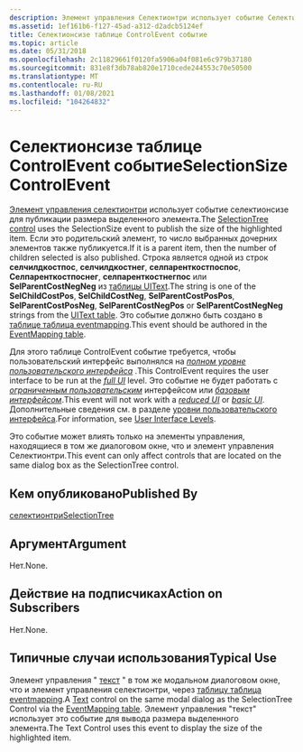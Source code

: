 ```yaml
---
description: Элемент управления Селектионтри использует событие Селектионсизе для публикации размера выделенного элемента.
ms.assetid: 1ef161b6-f127-45ad-a312-d2adcb5124ef
title: Селектионсизе таблице ControlEvent событие
ms.topic: article
ms.date: 05/31/2018
ms.openlocfilehash: 2c11829661f0120fa5906a04f081e6c979b37180
ms.sourcegitcommit: 831e8f3db78ab820e1710cede244553c70e50500
ms.translationtype: MT
ms.contentlocale: ru-RU
ms.lasthandoff: 01/08/2021
ms.locfileid: "104264832"
---
```

# <a name="selectionsize-controlevent"></a><span data-ttu-id="a8f3d-103">Селектионсизе таблице ControlEvent событие</span><span class="sxs-lookup"><span data-stu-id="a8f3d-103">SelectionSize ControlEvent</span></span>

<span data-ttu-id="a8f3d-104">[Элемент управления селектионтри](selectiontree-control.md) использует событие селектионсизе для публикации размера выделенного элемента.</span><span class="sxs-lookup"><span data-stu-id="a8f3d-104">The [SelectionTree control](selectiontree-control.md) uses the SelectionSize event to publish the size of the highlighted item.</span></span> <span data-ttu-id="a8f3d-105">Если это родительский элемент, то число выбранных дочерних элементов также публикуется.</span><span class="sxs-lookup"><span data-stu-id="a8f3d-105">If it is a parent item, then the number of children selected is also published.</span></span> <span data-ttu-id="a8f3d-106">Строка является одной из строк **селчилдкостпос**, **селчилдкостнег**, **селпаренткостпоспос**, **Селпаренткостпоснег**, **селпаренткостнегпос** или **SelParentCostNegNeg** из [таблицы UIText](uitext-table.md).</span><span class="sxs-lookup"><span data-stu-id="a8f3d-106">The string is one of the **SelChildCostPos**, **SelChildCostNeg**, **SelParentCostPosPos**, **SelParentCostPosNeg**, **SelParentCostNegPos** or **SelParentCostNegNeg** strings from the [UIText table](uitext-table.md).</span></span> <span data-ttu-id="a8f3d-107">Это событие должно быть создано в [таблице таблица eventmapping](eventmapping-table.md).</span><span class="sxs-lookup"><span data-stu-id="a8f3d-107">This event should be authored in the [EventMapping table](eventmapping-table.md).</span></span>

<span data-ttu-id="a8f3d-108">Для этого таблице ControlEvent событие требуется, чтобы пользовательский интерфейс выполнялся на [*полном уровне пользовательского интерфейса*](f-gly.md) .</span><span class="sxs-lookup"><span data-stu-id="a8f3d-108">This ControlEvent requires the user interface to be run at the [*full UI*](f-gly.md) level.</span></span> <span data-ttu-id="a8f3d-109">Это событие не будет работать с [*ограниченным пользовательским*](r-gly.md) интерфейсом или [*базовым интерфейсом*](b-gly.md).</span><span class="sxs-lookup"><span data-stu-id="a8f3d-109">This event will not work with a [*reduced UI*](r-gly.md) or [*basic UI*](b-gly.md).</span></span> <span data-ttu-id="a8f3d-110">Дополнительные сведения см. в разделе [уровни пользовательского интерфейса](user-interface-levels.md).</span><span class="sxs-lookup"><span data-stu-id="a8f3d-110">For information, see [User Interface Levels](user-interface-levels.md).</span></span>

<span data-ttu-id="a8f3d-111">Это событие может влиять только на элементы управления, находящиеся в том же диалоговом окне, что и элемент управления Селектионтри.</span><span class="sxs-lookup"><span data-stu-id="a8f3d-111">This event can only affect controls that are located on the same dialog box as the SelectionTree control.</span></span>

## <a name="published-by"></a><span data-ttu-id="a8f3d-112">Кем опубликовано</span><span class="sxs-lookup"><span data-stu-id="a8f3d-112">Published By</span></span>

[<span data-ttu-id="a8f3d-113">селектионтри</span><span class="sxs-lookup"><span data-stu-id="a8f3d-113">SelectionTree</span></span>](selectiontree-control.md)

## <a name="argument"></a><span data-ttu-id="a8f3d-114">Аргумент</span><span class="sxs-lookup"><span data-stu-id="a8f3d-114">Argument</span></span>

<span data-ttu-id="a8f3d-115">Нет.</span><span class="sxs-lookup"><span data-stu-id="a8f3d-115">None.</span></span>

## <a name="action-on-subscribers"></a><span data-ttu-id="a8f3d-116">Действие на подписчиках</span><span class="sxs-lookup"><span data-stu-id="a8f3d-116">Action on Subscribers</span></span>

<span data-ttu-id="a8f3d-117">Нет.</span><span class="sxs-lookup"><span data-stu-id="a8f3d-117">None.</span></span>

## <a name="typical-use"></a><span data-ttu-id="a8f3d-118">Типичные случаи использования</span><span class="sxs-lookup"><span data-stu-id="a8f3d-118">Typical Use</span></span>

<span data-ttu-id="a8f3d-119">Элемент управления " [текст](text-control.md) " в том же модальном диалоговом окне, что и элемент управления селектионтри, через [таблицу таблица eventmapping](eventmapping-table.md).</span><span class="sxs-lookup"><span data-stu-id="a8f3d-119">A [Text](text-control.md) control on the same modal dialog as the SelectionTree Control via the [EventMapping table](eventmapping-table.md).</span></span> <span data-ttu-id="a8f3d-120">Элемент управления "текст" использует это событие для вывода размера выделенного элемента.</span><span class="sxs-lookup"><span data-stu-id="a8f3d-120">The Text Control uses this event to display the size of the highlighted item.</span></span>

 

 



